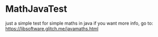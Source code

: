 # MathJavaTest
just a simple test for simple maths in java
if you want more info, go to: https://libsoftware.glitch.me/javamaths.html
